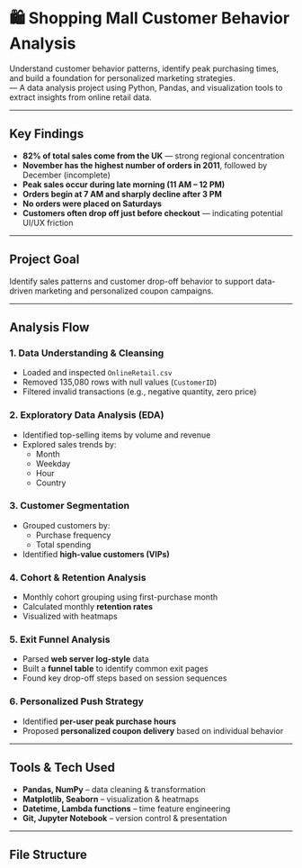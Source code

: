 # 🛍️ Shopping Mall Customer Behavior Analysis

Understand customer behavior patterns, identify peak purchasing times, and build a foundation for personalized marketing strategies.  
— A data analysis project using Python, Pandas, and visualization tools to extract insights from online retail data.

---

## Key Findings

- **82% of total sales come from the UK** — strong regional concentration  
- **November has the highest number of orders in 2011**, followed by December (incomplete)  
- **Peak sales occur during late morning (11 AM – 12 PM)**  
- **Orders begin at 7 AM and sharply decline after 3 PM**  
- **No orders were placed on Saturdays**  
- **Customers often drop off just before checkout** — indicating potential UI/UX friction  

---

## Project Goal

Identify sales patterns and customer drop-off behavior to support data-driven marketing and personalized coupon campaigns.

---

## Analysis Flow

### 1. Data Understanding & Cleansing
- Loaded and inspected `OnlineRetail.csv`
- Removed 135,080 rows with null values (`CustomerID`)
- Filtered invalid transactions (e.g., negative quantity, zero price)

### 2. Exploratory Data Analysis (EDA)
- Identified top-selling items by volume and revenue
- Explored sales trends by:
  - Month
  - Weekday
  - Hour
  - Country

### 3. Customer Segmentation
- Grouped customers by:
  - Purchase frequency
  - Total spending
- Identified **high-value customers (VIPs)**

### 4. Cohort & Retention Analysis
- Monthly cohort grouping using first-purchase month
- Calculated monthly **retention rates**
- Visualized with heatmaps

### 5. Exit Funnel Analysis
- Parsed **web server log-style** data
- Built a **funnel table** to identify common exit pages
- Found key drop-off steps based on session sequences

### 6. Personalized Push Strategy
- Identified **per-user peak purchase hours**
- Proposed **personalized coupon delivery** based on individual behavior

---

## Tools & Tech Used

- **Pandas, NumPy** – data cleaning & transformation  
- **Matplotlib, Seaborn** – visualization & heatmaps  
- **Datetime, Lambda functions** – time feature engineering  
- **Git, Jupyter Notebook** – version control & presentation  

---

## File Structure

